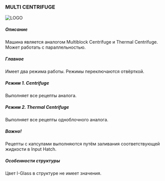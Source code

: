 ### MULTI CENTRIFUGE

![LOGO](https://gtimpact.space/media/gregtech/ParCentrifuge.png)

##### Описание

Машина является аналогом Multiblock Centrifuge и Thermal Centrifuge. Может работать с параллельностью.

##### Главное

Имеет два режима работы. Режимы переключаются отвёрткой. 

##### Режим 1. Centrifuge

Выполняет все рецепты аналога.

##### Режим 2. Thermal Centrifuge

Выполняет все рецепты одноблочного аналога.

##### Важно!

Рецепты с капсулами выполняются путём заливания соответствующей жидкости в Input Hatch.

##### Особенности структуры

Цвет I-Glass в структуре не имеет значения. 
